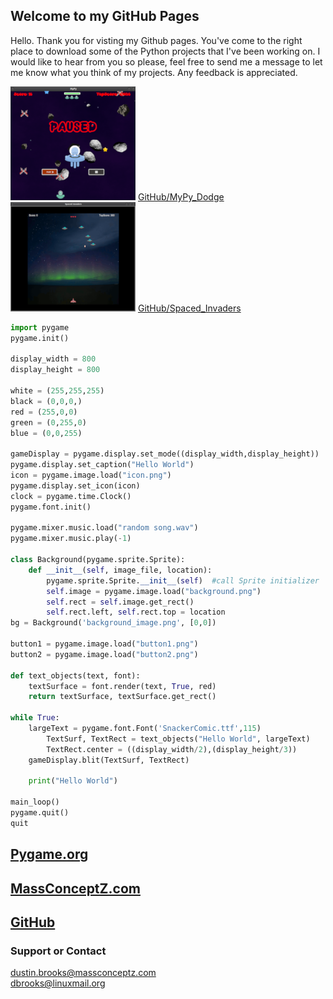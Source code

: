## Welcome to my GitHub Pages

Hello. Thank you for visting my Github pages. You've come to the right place to download some of the Python projects that I've been working on. I would like to hear from you so please, feel free to send me a message to let me know what you think of my projects.
Any feedback is appreciated.

![MyPy](Screenshot-MyPy_Dodge.png) [GitHub/MyPy_Dodge](https://github.com/corro69/MyPy)  &nbsp; &nbsp; &nbsp; &nbsp; &nbsp; &nbsp; ![Spaced_Invaders](Screenshot-Spaced_Invaders.png) [GitHub/Spaced_Invaders](https://github.com/corro69/Spaced_invaders)

```python
import pygame
pygame.init()

display_width = 800
display_height = 800

white = (255,255,255)
black = (0,0,0,)
red = (255,0,0)
green = (0,255,0)
blue = (0,0,255)

gameDisplay = pygame.display.set_mode((display_width,display_height))
pygame.display.set_caption("Hello World")
icon = pygame.image.load("icon.png")
pygame.display.set_icon(icon)
clock = pygame.time.Clock()
pygame.font.init()

pygame.mixer.music.load("random song.wav")
pygame.mixer.music.play(-1)

class Background(pygame.sprite.Sprite):
    def __init__(self, image_file, location):
        pygame.sprite.Sprite.__init__(self)  #call Sprite initializer
        self.image = pygame.image.load("background.png")
        self.rect = self.image.get_rect()
        self.rect.left, self.rect.top = location
bg = Background('background_image.png', [0,0])

button1 = pygame.image.load("button1.png")
button2 = pygame.image.load("button2.png")

def text_objects(text, font):
    textSurface = font.render(text, True, red)
    return textSurface, textSurface.get_rect()
    
while True:
	largeText = pygame.font.Font('SnackerComic.ttf',115)
        TextSurf, TextRect = text_objects("Hello World", largeText)
        TextRect.center = ((display_width/2),(display_height/3))
	gameDisplay.blit(TextSurf, TextRect)
	
	print("Hello World")
      
main_loop()
pygame.quit()
quit
```

## [Pygame.org](https://www.pygame.org/members/projects)

## [MassConceptZ.com](http://35.192.182.90)    
## [GitHub](https://github.com/corro69)


### Support or Contact
<dustin.brooks@massconceptz.com>  
<dbrooks@linuxmail.org>
